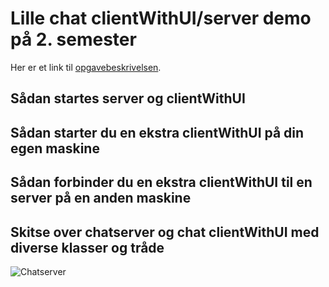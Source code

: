 # Lille chat clientWithUI/server demo på 2. semester

Her er et link til [opgavebeskrivelsen](https://github.com/dat2Cph/content/blob/main/threads/Bornholm/exercises_chatserver.md).

## Sådan startes server og clientWithUI


## Sådan starter du en ekstra clientWithUI på din egen maskine


## Sådan forbinder du en ekstra clientWithUI til en server på en anden maskine


## Skitse over chatserver og chat clientWithUI med diverse klasser og tråde

![Chatserver](./images/chatserver.png)